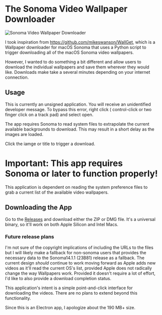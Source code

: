 # The Sonoma Video Wallpaper Downloader

![Sonoma Video Wallpaper Downloader](http://blog.greggant.com/images/posts/2024-01-24-sonoma-downloader-v1.png)

I took inspiration from https://github.com/mikeswanson/WallGet, which is a Wallpaper downloader for macOS Sonoma that uses a Python script to trigger downloading all of the macOS Sonoma video wallpapers.

However, I wanted to do something a bit different and allow users to download the individual wallpapers and save them wherever they would like.  Downloads make take a several minutes depending on your internet connection.

## Usage

This is currently an unsigned application. You will receive an unidentified developer message. To bypass this error, right click ( control-click or two finger click on a track pad) and select open.

The app requires Sonoma to read system files to extrapolate the current available backgrounds to download. This may result in a short delay as the images are loaded. 

Click the iamge or title to trigger a download.

# Important: This app requires Sonoma or later to function properly!

This application is dependent on reading the system preference files to grab a current list of the available video wallpapers.

## Downloading the App

Go to the [Releases](https://github.com/fuzzywalrus/sonoma-wallpaper-downloader/releases) and download either the ZIP or DMG file. It's a universal binary, so it'll work on both Apple Silicon and Intel Macs. 


### Future release plans

I'm not sure of the copyright implications of including the URLs to the files but I will likely make a fallback for non-sonoma users that provides the necessary data to the Sonoma14.1.1 (23B81) release as a fallback. The current design _should_ continue to work moving forward as Apple adds new videos as it'll read the current OS's list, provided Apple does not radically change the way Wallpapers work.  Provided it doesn't require a lot of effort, I'd like to also provide a download completion status.

This application's intent is a simple point-and-click interface for downloading the videos. There are no plans to extend beyond this functionality. 

Since this is an Electron app, I apologize about the 190 MB+ size. 
